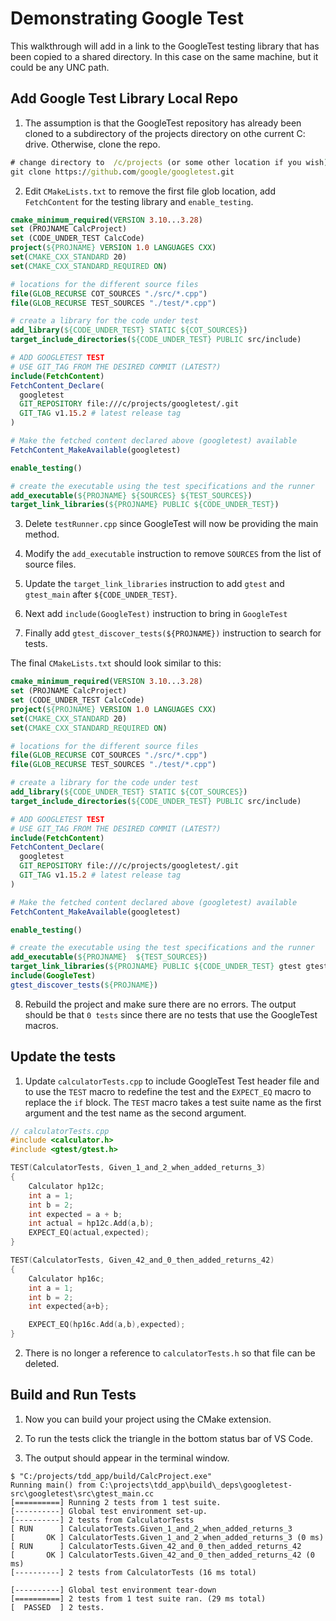 # Demonstrating Google Test
This walkthrough will add in a link to the GoogleTest testing library that has been copied to a shared directory.  In this case on the same machine, but it could be any UNC path.

## Add **Google Test Library** Local Repo

1. The assumption is that the GoogleTest repository has already been cloned to a subdirectory of the projects directory on othe current C: drive.  Otherwise, clone the repo.

```cmd
# change directory to  /c/projects (or some other location if you wish)
git clone https://github.com/google/googletest.git
```

2. Edit `CMakeLists.txt` to remove the first file glob location, add `FetchContent` for the testing library and `enable_testing`.

```cmake
cmake_minimum_required(VERSION 3.10...3.28)
set (PROJNAME CalcProject)
set (CODE_UNDER_TEST CalcCode)
project(${PROJNAME} VERSION 1.0 LANGUAGES CXX)
set(CMAKE_CXX_STANDARD 20)
set(CMAKE_CXX_STANDARD_REQUIRED ON)

# locations for the different source files
file(GLOB_RECURSE COT_SOURCES "./src/*.cpp")
file(GLOB_RECURSE TEST_SOURCES "./test/*.cpp")

# create a library for the code under test
add_library(${CODE_UNDER_TEST} STATIC ${COT_SOURCES})
target_include_directories(${CODE_UNDER_TEST} PUBLIC src/include)

# ADD GOOGLETEST TEST
# USE GIT_TAG FROM THE DESIRED COMMIT (LATEST?)
include(FetchContent)
FetchContent_Declare(
  googletest
  GIT_REPOSITORY file:///c/projects/googletest/.git
  GIT_TAG v1.15.2 # latest release tag
)

# Make the fetched content declared above (googletest) available
FetchContent_MakeAvailable(googletest)

enable_testing()

# create the executable using the test specifications and the runner
add_executable(${PROJNAME} ${SOURCES} ${TEST_SOURCES})
target_link_libraries(${PROJNAME} PUBLIC ${CODE_UNDER_TEST})
```

3. Delete `testRunner.cpp` since GoogleTest will now be providing the main method.

4. Modify the `add_executable` instruction to remove `SOURCES` from the list of source files.

5. Update the `target_link_libraries` instruction to add  `gtest` and `gtest_main` after `${CODE_UNDER_TEST}`.

6. Next add `include(GoogleTest)` instruction to bring in `GoogleTest`

7. Finally add `gtest_discover_tests(${PROJNAME})` instruction to search for tests.  

The final `CMakeLists.txt` should look similar to this:

```cmake
cmake_minimum_required(VERSION 3.10...3.28)
set (PROJNAME CalcProject)
set (CODE_UNDER_TEST CalcCode)
project(${PROJNAME} VERSION 1.0 LANGUAGES CXX)
set(CMAKE_CXX_STANDARD 20)
set(CMAKE_CXX_STANDARD_REQUIRED ON)

# locations for the different source files
file(GLOB_RECURSE COT_SOURCES "./src/*.cpp")
file(GLOB_RECURSE TEST_SOURCES "./test/*.cpp")

# create a library for the code under test
add_library(${CODE_UNDER_TEST} STATIC ${COT_SOURCES})
target_include_directories(${CODE_UNDER_TEST} PUBLIC src/include)

# ADD GOOGLETEST TEST
# USE GIT_TAG FROM THE DESIRED COMMIT (LATEST?)
include(FetchContent)
FetchContent_Declare(
  googletest
  GIT_REPOSITORY file:///c/projects/googletest/.git
  GIT_TAG v1.15.2 # latest release tag
)

# Make the fetched content declared above (googletest) available
FetchContent_MakeAvailable(googletest)

enable_testing()

# create the executable using the test specifications and the runner
add_executable(${PROJNAME}  ${TEST_SOURCES})
target_link_libraries(${PROJNAME} PUBLIC ${CODE_UNDER_TEST} gtest gtest_main)
include(GoogleTest)
gtest_discover_tests(${PROJNAME})
```

8. Rebuild the project and make sure there are no errors.  The output should be that `0 tests` since there are no tests that use the GoogleTest macros.

## Update the tests

1. Update `calculatorTests.cpp` to include GoogleTest Test header file and to use the `TEST` macro to redefine the test and the `EXPECT_EQ` macro to replace the `if` block. The `TEST` macro takes a test suite name as the first argument and the test name as the second argument.

```cpp
// calculatorTests.cpp
#include <calculator.h>
#include <gtest/gtest.h>

TEST(CalculatorTests, Given_1_and_2_when_added_returns_3)
{
    Calculator hp12c;
    int a = 1;
    int b = 2;
    int expected = a + b;
    int actual = hp12c.Add(a,b);
    EXPECT_EQ(actual,expected);
}

TEST(CalculatorTests, Given_42_and_0_then_added_returns_42) 
{
    Calculator hp16c;
    int a = 1;
    int b = 2;
    int expected{a+b};

    EXPECT_EQ(hp16c.Add(a,b),expected);
}
```
2.  There is no longer a reference to `calculatorTests.h` so that file can be deleted.

## Build and Run Tests

1. Now you can build your project using the CMake extension.

2. To run the tests click the triangle in the bottom status bar of VS Code.

3. The output should appear in the terminal window.
```
$ "C:/projects/tdd_app/build/CalcProject.exe"
Running main() from C:\projects\tdd_app\build\_deps\googletest-src\googletest\src\gtest_main.cc
[==========] Running 2 tests from 1 test suite.
[----------] Global test environment set-up.
[----------] 2 tests from CalculatorTests
[ RUN      ] CalculatorTests.Given_1_and_2_when_added_returns_3
[       OK ] CalculatorTests.Given_1_and_2_when_added_returns_3 (0 ms)
[ RUN      ] CalculatorTests.Given_42_and_0_then_added_returns_42
[       OK ] CalculatorTests.Given_42_and_0_then_added_returns_42 (0 ms)
[----------] 2 tests from CalculatorTests (16 ms total)

[----------] Global test environment tear-down
[==========] 2 tests from 1 test suite ran. (29 ms total)
[  PASSED  ] 2 tests.
```